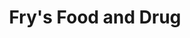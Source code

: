 ---
title: "Fry's Food and Drug"
url: /tucson/frys-food-and-drug-south-16th-avenue/
shop: Supermarkt
---